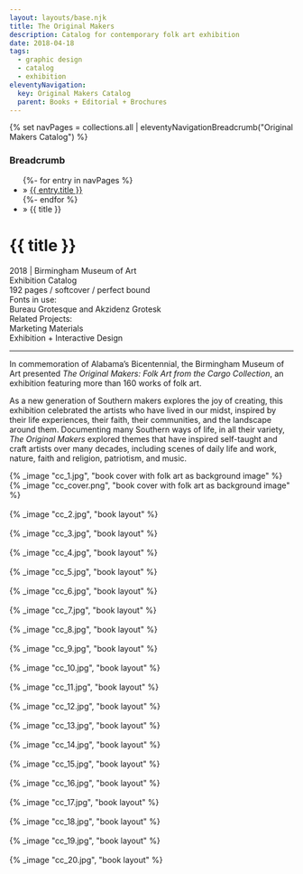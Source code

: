 ```yaml
---
layout: layouts/base.njk
title: The Original Makers
description: Catalog for contemporary folk art exhibition
date: 2018-04-18
tags:
  - graphic design
  - catalog
  - exhibition
eleventyNavigation:
  key: Original Makers Catalog
  parent: Books + Editorial + Brochures
---
```

{% set navPages = collections.all | eleventyNavigationBreadcrumb("Original Makers Catalog") %}
<div class="breadcrumb">
    <h3 class="visually-hidden">Breadcrumb</h3>
	<ul class="nav">
            {%- for entry in navPages %}
		<li class="nav-item"{% if entry.url == page.url %} class="active-breadcrumb"{% endif %}> » <a href="{{ entry.url }}">{{ entry.title }}</a></li>
  	    	{%- endfor %}
	    <li class="nav-item"><active-breadcrumb>» {{ title }}</active-breadcrumb></li>
	</ul>
</div>
<div class="container">
	<div class="row">
		<div class="col">
			<h1>{{ title }}</h1>
            <figcaption>2018 | Birmingham Museum of Art</figcaption>
            <figcaption>Exhibition Catalog</br>192 pages / softcover / perfect bound</figcaption>
            <figcaption>Fonts in use:</br>Bureau Grotesque and Akzidenz Grotesk</figcaption>
            <figcaption>Related Projects:</br>Marketing Materials</br>Exhibition + Interactive Design</figcaption>
			<hr>
		    	<p>In commemoration of Alabama’s Bicentennial, the Birmingham Museum of Art presented <em>The Original Makers: Folk Art from the Cargo Collection</em>, an exhibition featuring more than 160 works of folk art.</p>
                <p>As a new generation of Southern makers explores the joy of creating, this exhibition celebrated the artists who have lived in our midst, inspired by their life experiences, their faith, their communities, and the landscape around them. Documenting many Southern ways of life, in all their variety, <em>The Original Makers</em> explored themes that have inspired self-taught and craft artists over many decades, including scenes of daily life and work, nature, faith and religion, patriotism, and music.</p>
		</div>
        <div class="col-1 col-1-md col-1-lg"></div>
		<div class="col">
			{% _image "cc_1.jpg", "book cover with folk art as background image" %}
		</div>
        <div class="col-1 col-1-md col-1-lg"></div>
	</div>
	<div class="row">
        <div class="col-1 col-1-md col-1-lg"></div>
		<div class="col">
            {% _image "cc_cover.png", "book cover with folk art as background image" %}
        </br></br>
            {% _image "cc_2.jpg", "book layout" %}
        </br></br>
            {% _image "cc_3.jpg", "book layout" %}
        </br></br>
            {% _image "cc_4.jpg", "book layout" %}
        </br></br>
            {% _image "cc_5.jpg", "book layout" %}
        </br></br>
            {% _image "cc_6.jpg", "book layout" %}
        </br></br>
            {% _image "cc_7.jpg", "book layout" %}
        </br></br>
            {% _image "cc_8.jpg", "book layout" %}
        </br></br>
            {% _image "cc_9.jpg", "book layout" %}
        </br></br>
            {% _image "cc_10.jpg", "book layout" %}
        </br></br>
            {% _image "cc_11.jpg", "book layout" %}
        </br></br>
            {% _image "cc_12.jpg", "book layout" %}
        </br></br>
            {% _image "cc_13.jpg", "book layout" %}
        </br></br>
            {% _image "cc_14.jpg", "book layout" %}
        </br></br>
            {% _image "cc_15.jpg", "book layout" %}
        </br></br>
            {% _image "cc_16.jpg", "book layout" %}
        </br></br>
            {% _image "cc_17.jpg", "book layout" %}
        </br></br>
            {% _image "cc_18.jpg", "book layout" %}
        </br></br>
            {% _image "cc_19.jpg", "book layout" %}
        </br></br>
            {% _image "cc_20.jpg", "book layout" %}
        </div>
        <div class="col-1 col-1-md col-1-lg"></div>
  	</div>
</div>